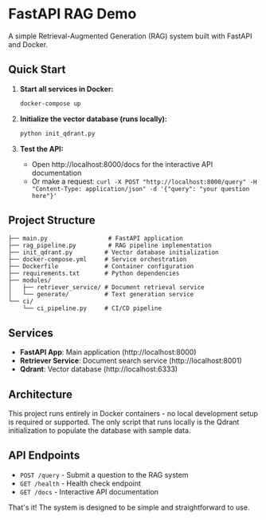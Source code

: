 # FastAPI RAG Demo

A simple Retrieval-Augmented Generation (RAG) system built with FastAPI and Docker.

## Quick Start

1. **Start all services in Docker:**
   ```bash
   docker-compose up
   ```

2. **Initialize the vector database (runs locally):**
   ```bash
   python init_qdrant.py
   ```

3. **Test the API:**
   - Open http://localhost:8000/docs for the interactive API documentation
   - Or make a request: `curl -X POST "http://localhost:8000/query" -H "Content-Type: application/json" -d '{"query": "your question here"}'`

## Project Structure

```
├── main.py                 # FastAPI application
├── rag_pipeline.py         # RAG pipeline implementation
├── init_qdrant.py         # Vector database initialization
├── docker-compose.yml     # Service orchestration
├── Dockerfile             # Container configuration
├── requirements.txt       # Python dependencies
├── modules/
│   ├── retriever_service/ # Document retrieval service
│   └── generate/          # Text generation service
└── ci/
    └── ci_pipeline.py     # CI/CD pipeline
```

## Services

- **FastAPI App**: Main application (http://localhost:8000)
- **Retriever Service**: Document search service (http://localhost:8001)
- **Qdrant**: Vector database (http://localhost:6333)

## Architecture

This project runs entirely in Docker containers - no local development setup is required or supported. The only script that runs locally is the Qdrant initialization to populate the database with sample data.

## API Endpoints

- `POST /query` - Submit a question to the RAG system
- `GET /health` - Health check endpoint
- `GET /docs` - Interactive API documentation

That's it! The system is designed to be simple and straightforward to use.
